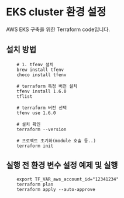 # EKS cluster 환경 설정

AWS EKS 구축을 위한 Terraform code입니다.

## 설치 방법
```shell
    # 1. tfenv 설치
    brew install tfenv
    choco install tfenv

    # terraform 특정 버전 설치
    tfenv install 1.6.0
    tflist

    # terraform 버전 선택
    tfenv use 1.6.0

    # 설치 확인
    terraform --version

    # 프로젝트 초기화(module 호출 등..)
    terraform init
```

## 실행 전 환경 변수 설정 예제 및 실행
```shell
    export TF_VAR_aws_account_id="12341234"
    terraform plan 
    terraform apply --auto-approve
```